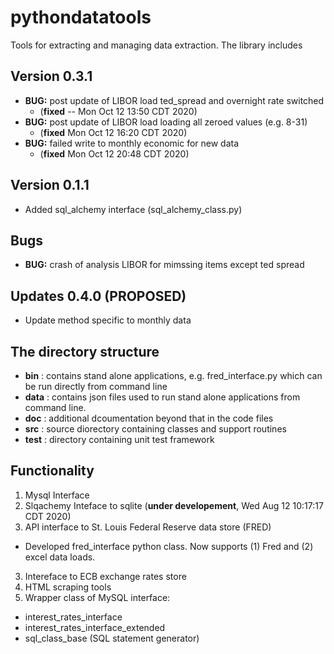 # pythondatatools
Tools for extracting and managing data extraction. The library includes

## Version 0.3.1
* __BUG:__ post update of LIBOR load ted_spread and overnight rate switched
  - (__fixed__ -- Mon Oct 12 13:50 CDT 2020)
* __BUG:__ post update of LIBOR load loading all zeroed values (e.g. 8-31)
  - (__fixed__ Mon Oct 12 16:20 CDT 2020)
* __BUG:__ failed write to monthly economic for new data
  - (__fixed__ Mon Oct 12 20:48 CDT 2020)

## Version 0.1.1
* Added sql_alchemy interface (sql_alchemy_class.py)

## Bugs
* __BUG:__ crash of analysis LIBOR for mimssing items except ted spread

## Updates 0.4.0 (PROPOSED)
* Update method specific to monthly data

## The directory structure
* __bin__ : contains stand alone applications, e.g. fred_interface.py which can be run directly
    from command line
* __data__  : contains json files used to run stand alone applications from command line.
* __doc__ : additional dcoumentation beyond that in the code files
* __src__ : source diorectory containing classes and support routines
* __test__ : directory containing unit test framework

## Functionality
1. Mysql Interface
2. Slqachemy Inteface to sqlite (**under developement**, Wed Aug 12 10:17:17 CDT 2020)
2. API interface to St. Louis Federal Reserve data store (FRED)
  * Developed fred_interface python class. Now supports (1) Fred and (2) excel data loads. 
3. Intereface to ECB exchange rates store
4. HTML scraping tools
5. Wrapper class of MySQL interface:
  - interest_rates_interface
  - interest_rates_interface_extended
  - sql_class_base (SQL statement generator)
